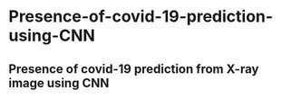 # Presence-of-covid-19-prediction-using-CNN
## Presence of covid-19 prediction from X-ray image using CNN
